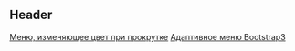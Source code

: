 Header
---
[Меню, изменяющее цвет при прокрутке](https://codepen.io/st-iv/pen/Lddrey)
[Адаптивное меню Bootstrap3](https://codepen.io/st-iv/pen/zWjjeb?editors=1011)
